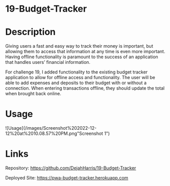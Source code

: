 # 19-Budget-Tracker
# Description
Giving users a fast and easy way to track their money is important, but allowing them to access that information at any time is even more important. Having offline functionality is paramount to the success of an application that handles users’ financial information.

For challenge 19, I added functionality to the existing budget tracker application to allow for offline access and functionality. The user will be able to add expenses and deposits to their budget with or without a connection. When entering transactions offline, they should update the total when brought back online.

# Usage 
![Usage](/images/Screenshot%202022-12-12%20at%2010.08.57%20PM.png"Screenshot 1")

# Links
Repository: https://github.com/DejahHarris/19-Budget-Tracker

Deployed Site: https://pwa-budget-tracker.herokuapp.com
